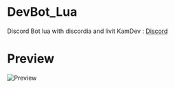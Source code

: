 # DevBot_Lua
Discord Bot lua with discordia and livit
KamDev : [Discord](https://discord.gg/wrWeg8Xssg)

# Preview

![Preview](https://cdn.discordapp.com/attachments/873808430702415872/955046120973799435/unknown.png)
